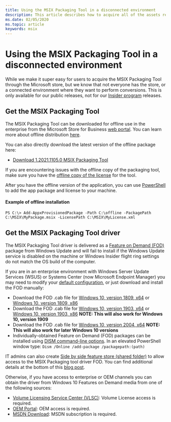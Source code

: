 ```yaml
---
title: Using the MSIX Packaging Tool in a disconnected environment
description: This article describes how to acquire all of the assets required for the MSIX Packaging Tool if you are in a disconnected environment.
ms.date: 02/05/2020
ms.topic: article
keywords: msix
---
```


# Using the MSIX Packaging Tool in a disconnected environment

While we make it super easy for users to acquire the MSIX Packaging Tool through the Microsoft store, but we know that not everyone has the store, or a connected environment where they want to perform conversions. This is only available for our public releases, not for our [Insider program](insider-program.md) releases.

## Get the MSIX Packaging Tool

The MSIX Packaging Tool can be downloaded for offline use in the enterprise from the Microsoft Store for Business [web portal](https://businessstore.microsoft.com/store). You can learn more about offline distribution [here](/microsoft-store/distribute-offline-apps).

You can also directly download the latest version of the offline package here:
- [Download 1.2021.1105.0 MSIX Packaging Tool](https://download.microsoft.com/download/0/e/b/0eb00e54-7674-4fa5-9547-3ba464b2d641/6e2f56fa2c3d487f8e5985ecf7e57069[1].msixbundle)

If you are encountering issues with the offline copy of the packaging tool, make sure you have the [offline copy of the license](/microsoft-store/distribute-offline-apps#download-an-offline-licensed-app) for the tool. 

After you have the offline version of the application, you can use [PowerShell](/powershell/module/dism/add-appxprovisionedpackage?view=win10-ps) to add the app package and license to your machine.

#### Example of offline installation
```
PS C:\> Add-AppxProvisionedPackage -Path C:\offline -PackagePath C:\MSIX\MyPackage.msix -LicensePath C:\MSIX\MyLicense.xml
```

## Get the MSIX Packaging Tool driver

The MSIX Packaging Tool driver is delivered as a [Feature on Demand (FOD)](/windows-hardware/manufacture/desktop/features-on-demand-v2--capabilities) package from Windows Update and will fail to install if the Windows Update service is disabled on the machine or Windows Insider flight ring settings do not match the OS build of the computer.

If you are in an enterprise environment with Windows Server Update Services (WSUS) or Systems Center (now Microsoft Endpoint Manager) you may need to modify your [default configuration](/windows/deployment/update/fod-and-lang-packs), or just download and install the FOD manually:

- Download the FOD .cab file for [Windows 10, version 1809, x64](https://download.microsoft.com/download/8/4/3/8436215A-42DB-4FD2-966D-60D436D6EEFC/Msix-PackagingTool-Driver-Package~31bf3856ad364e35~amd64~~.cab) or [Windows 10, version 1809, x86](https://download.microsoft.com/download/9/9/4/9948d09d-af25-45a5-b01f-cc4bcf05f5bf/Msix-PackagingTool-Driver-Package~31bf3856ad364e35~x86~~.cab)
- Download the FOD .cab file for [Windows 10, version 1903, x64](https://download.microsoft.com/download/5/2/e/52ec35e9-3b50-47b2-879d-c815a93bc3fc/Msix-PackagingTool-Driver-Package~31bf3856ad364e35~amd64~~.cab) or [Windows 10, version 1903, x86](https://download.microsoft.com/download/2/c/3/2c3a78a2-4d64-426a-976d-dfe4805110cc/Msix-PackagingTool-Driver-Package~31bf3856ad364e35~x86~~.cab) **NOTE: This will also work for Windows 10, version 1909**
- Download the FOD .cab file for [Windows 10, version 2004, x64](https://download.microsoft.com/download/4/c/7/4c79bf31-946c-444a-bc5f-61398d3b0a76/Msix-PackagingTool-Driver-Package~31bf3856ad364e35~amd64~~.cab) **NOTE: This will also work for later Windows 10 versions**
- Individually-obtained Feature on Demand (FOD) packages can be installed using [DISM command-line options](/windows-hardware/manufacture/desktop/dism-operating-system-package-servicing-command-line-options). In an elevated PowerShell window type: ```Dism /Online /add-package /packagepath:(path)```

IT admins can also create [Side by side feature store (shared folder)](/windows-server/administration/server-manager/configure-features-on-demand-in-windows-server) to allow access to the MSIX Packaging tool driver FOD. You can find additional details at the bottom of this [blog post](https://techcommunity.microsoft.com/t5/Windows-IT-Pro-Blog/Language-pack-acquisition-and-retention-for-enterprise-devices/ba-p/275404).

Otherwise, if you have access to enterprise or OEM channels you can obtain the driver from Windows 10 Features on Demand media from one of the following sources:

- [Volume Licensing Service Center (VLSC)](https://www.microsoft.com/Licensing/servicecenter/default.aspx): Volume License access is required.
- [OEM Portal](https://www.microsoftoem.com): OEM access is required.
- [MSDN Download](https://my.visualstudio.com/Downloads/Featured): MSDN subscription is required.
